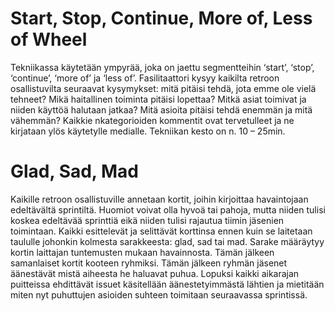 #  Start, Stop, Continue, More of, Less of Wheel #

Tekniikassa käytetään ympyrää, joka on jaettu segmentteihin ‘start’, ‘stop’, ‘continue’, ‘more of’ ja ‘less of’. Fasilitaattori kysyy kaikilta retroon osallistuvilta seuraavat kysymykset: mitä pitäisi tehdä, jota emme ole vielä tehneet? Mikä haitallinen toiminta pitäisi lopettaa? Mitkä asiat toimivat ja niiden käyttöä halutaan jatkaa? Mitä asioita pitäisi tehdä enemmän ja mitä vähemmän? Kaikkie nkategorioiden kommentit ovat tervetulleet ja ne kirjataan ylös käytetylle medialle. Tekniikan kesto on n. 10 – 25min.

# Glad, Sad, Mad #

Kaikille retroon osallistuville annetaan kortit, joihin kirjoittaa havaintojaan edeltävältä sprintiltä. Huomiot voivat olla hyvoä tai pahoja, mutta niiden tulisi koskea edeltävää sprinttiä eikä niiden tulisi rajautua tiimin jäsenien toimintaan. Kaikki esittelevät ja selittävät korttinsa ennen kuin se laitetaan taululle johonkin kolmesta sarakkeesta: glad, sad tai mad. Sarake määräytyy kortin laittajan tuntemusten mukaan havainnosta. Tämän jälkeen samanlaiset kortit kooteen ryhmiksi. Tämän jälkeen ryhmän jäsenet äänestävät mistä aiheesta he haluavat puhua. Lopuksi kaikki aikarajan puitteissa ehdittävät issuet käsitellään äänestetyimmästä lähtien ja mietitään miten nyt puhuttujen asioiden suhteen toimitaan seuraavassa sprintissä.
